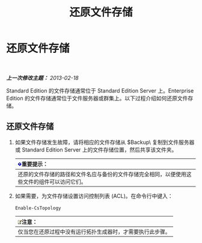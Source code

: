 ﻿---
title: 还原文件存储
TOCTitle: 还原文件存储
ms:assetid: 89916fc6-31d3-4c7f-9eaf-c02584761ef4
ms:mtpsurl: https://technet.microsoft.com/zh-cn/library/Hh202180(v=OCS.15)
ms:contentKeyID: 52061068
ms.date: 05/19/2016
mtps_version: v=OCS.15
ms.translationtype: HT
---

# 还原文件存储

 

_**上一次修改主题：** 2013-02-18_

Standard Edition 的文件存储通常位于 Standard Edition Server 上。Enterprise Edition 的文件存储通常位于文件服务器或群集上。以下过程介绍如何还原文件存储。

## 还原文件存储

1.  如果文件存储发生故障，请将相应的文件存储从 $Backup\\ 复制到文件服务器或 Standard Edition Server 上的文件存储位置，然后共享该文件夹。
    
    <table>
    <thead>
    <tr class="header">
    <th><img src="images/Gg398794.important(OCS.15).gif" title="important" alt="important" />重要提示：</th>
    </tr>
    </thead>
    <tbody>
    <tr class="odd">
    <td>还原的文件存储的路径和文件名应与备份的文件存储完全相同，以便使用这些文件的组件可以访问它们。</td>
    </tr>
    </tbody>
    </table>


2.  如果需要，为文件存储设置访问控制列表 (ACL)。在命令行中键入：
    
        Enable-CsTopology
    
    <table>
    <thead>
    <tr class="header">
    <th><img src="images/Dn783119.note(OCS.15).gif" title="note" alt="note" />注意：</th>
    </tr>
    </thead>
    <tbody>
    <tr class="odd">
    <td>仅当您在还原过程中没有运行拓扑生成器时，才需要执行此步骤。</td>
    </tr>
    </tbody>
    </table>

